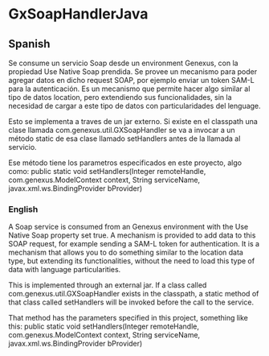 # GxSoapHandlerJava

## Spanish
Se consume un servicio Soap desde un environment Genexus, con la propiedad Use Native Soap prendida. 
Se provee un mecanismo para poder agregar datos en dicho request SOAP, por ejemplo enviar un token SAM-L para la autenticación.
Es un mecanismo que permite hacer algo similar al tipo de datos location, pero extendiendo sus funcionalidades, 
sin la necesidad de cargar a este tipo de datos con particularidades del lenguage. 

Esto se implementa a traves de un jar externo. Si existe en el classpath una clase llamada com.genexus.util.GXSoapHandler 
se va a invocar a un método static de esa clase llamado setHandlers antes de la llamada al servicio.
 
Ese método tiene los parametros especificados en este proyecto, algo como:
public static void setHandlers(Integer remoteHandle, com.genexus.ModelContext context, String serviceName, javax.xml.ws.BindingProvider bProvider)
 
### English
A Soap service is consumed from an Genexus environment with the Use Native Soap property set true. 
A mechanism is provided to add data to this SOAP request, for example sending a SAM-L token for authentication. 
It is a mechanism that allows you to do something similar to the location data type, but extending its functionalities, without the need to load this type of data with language particularities.

This is implemented through an external jar. If a class called com.genexus.util.GXSoapHandler exists in the classpath, a static method of that class called setHandlers will be invoked before the call to the service.

That method has the parameters specified in this project, something like this: 
     public static void setHandlers(Integer remoteHandle, com.genexus.ModelContext context, String serviceName, javax.xml.ws.BindingProvider bProvider)

